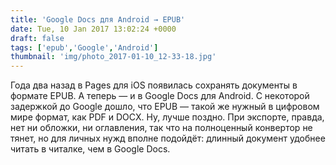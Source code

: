 ```yaml
---
title: 'Google Docs для Android → EPUB'
date: Tue, 10 Jan 2017 13:02:24 +0000
draft: false
tags: ['epub','Google','Android']
thumbnail: 'img/photo_2017-01-10_12-33-18.jpg'
---
```


Года два назад в Pages для iOS появилась сохранять документы в формате EPUB. А теперь — и в Google Docs для Android. С некоторой задержкой до Google дошло, что EPUB — такой же нужный в цифровом мире формат, как PDF и DOCX. Ну, лучше поздно. При экспорте, правда, нет ни обложки, ни оглавления, так что на полноценный конвертор не тянет, но для личных нужд вполне подойдёт: длинный документ удобнее читать в читалке, чем в Google Docs.